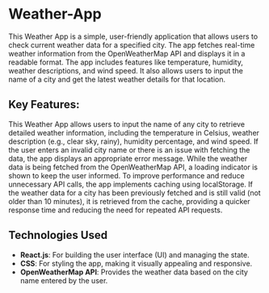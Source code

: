 # Weather-App
This Weather App is a simple, user-friendly application that allows users to check current weather data for a specified city. The app fetches real-time weather information from the OpenWeatherMap API and displays it in a readable format. The app includes features like temperature, humidity, weather descriptions, and wind speed. It also allows users to input the name of a city and get the latest weather details for that location.

## Key Features:

This Weather App allows users to input the name of any city to retrieve detailed weather information, including the temperature in Celsius, weather description (e.g., clear sky, rainy), humidity percentage, and wind speed. If the user enters an invalid city name or there is an issue with fetching the data, the app displays an appropriate error message. While the weather data is being fetched from the OpenWeatherMap API, a loading indicator is shown to keep the user informed. To improve performance and reduce unnecessary API calls, the app implements caching using localStorage. If the weather data for a city has been previously fetched and is still valid (not older than 10 minutes), it is retrieved from the cache, providing a quicker response time and reducing the need for repeated API requests.

## Technologies Used

- **React.js**: For building the user interface (UI) and managing the state.  
- **CSS**: For styling the app, making it visually appealing and responsive.  
- **OpenWeatherMap API**: Provides the weather data based on the city name entered by the user.

